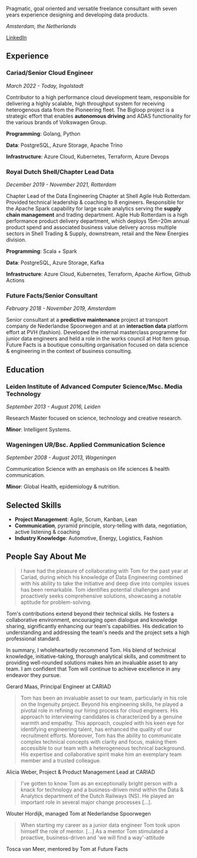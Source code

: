 Pragmatic, goal oriented and versatile freelance consultant with seven years experience designing and developing data products. 

*Amsterdam, the Netherlands*

[LinkedIn](https://www.linkedin.com/in/tomrijntjes/)

## Experience

### **Cariad**/Senior Cloud Engineer

*March 2022 - Today, Ingolstadt*

Contributor to a high performance cloud development team, responsible for delivering a highly scalable, high throughput system for receiving heterogenous data from the Pioneering fleet. 
The Bigloop project is a strategic effort that enables **autonomous driving** and ADAS functionality for the various brands of Volkswagen Group.

**Programming**: Golang, Python

**Data**: PostgreSQL, Azure Storage, Apache Trino

**Infrastructure**: Azure Cloud, Kubernetes, Terraform, Azure Devops

### **Royal Dutch Shell**/Chapter Lead Data

*December  2019 - November 2021, Rotterdam*

Chapter Lead of the Data Engineering Chapter at Shell Agile Hub Rotterdam. Provided technical leadership & coaching to 8 engineers. Responsible for the Apache Spark capability for large scale analytics serving the **supply chain management** and trading department.
Agile Hub Rotterdam is a high performance product delivery department, which deploys $15m-$20m annual product spend and associated business value delivery across multiple sectors in Shell Trading & Supply, downstream, retail and the New Energies division.

**Programming**: Scala + Spark

**Data**: PostgreSQL, Azure Storage, Kafka

**Infrastructure**: Azure Cloud, Kubernetes, Terraform, Apache Airflow, Github Actions

### **Future Facts**/Senior Consultant

*February  2018 - November  2019, Amsterdam*

Senior consultant  at a **predictive maintenance** project at transport company de Nederlandse Spoorwegen and at an **interaction data** platform effort at PVH (fashion). 
Developed the internal masterclass programme for junior data engineers and held a role in the works council at Hot Item group.
Future Facts is a boutique consulting organisation focused on data science & engineering in the context of business consulting. 


## Education

### **Leiden Institute of Advanced Computer Science**/Msc. Media Technology

*September 2013 - August  2016, Leiden*

Research Master focused on  science,  technology and creative research.

**Minor**: Intelligent Systems.

### **Wageningen UR**/Bsc. Applied Communication Science

*September  2008 - August  2013, Wageningen*

Communication Science with an emphasis on life sciences & health communication.

**Minor**: Global Health, epidemiology & nutrition. 

## Selected Skills

- **Project Management**: Agile, Scrum, Kanban, Lean
- **Communication**, pyramid principle, story-telling with data, negotiation, active listening & coaching
- **Industry Knowledge**: Automotive, Energy, Logistics, Fashion


## People Say About Me

> I have had the pleasure of collaborating with Tom for the past year at Cariad, during which his knowledge of Data Engineering combined with his ability to take the initiative and deep dive into complex issues has been remarkable. Tom identifies potential challenges and proactively seeks comprehensive solutions, showcasing a notable aptitude for problem-solving.

Tom's contributions extend beyond their technical skills. He fosters a collaborative environment, encouraging open dialogue and knowledge sharing, significantly enhancing our team's capabilities. His dedication to understanding and addressing the team's needs and the project sets a high professional standard.

In summary, I wholeheartedly recommend Tom. His blend of technical knowledge, initiative-taking, thorough analytical skills, and commitment to providing well-rounded solutions makes him an invaluable asset to any team. I am confident that Tom will continue to achieve excellence in any endeavor they pursue.

Gerard Maas, Principal Engineer at CARIAD

> Tom has been an invaluable asset to our team, particularly in his role on the Ingenuity project. Beyond his engineering skills, he played a pivotal role in refining our hiring process for cloud engineers. His approach to interviewing candidates is characterized by a genuine warmth and empathy. This approach, coupled with his keen eye for identifying engineering talent, has enhanced the quality of our recruitment efforts.
Moreover, Tom has the ability to communicate complex technical concepts with clarity and focus, making them accessible to our team with a heterogeneous technical background. His expertise and collaborative spirit make him an exemplary team member and a trusted colleague.

Alicia Weber, Project & Product Management Lead at CARIAD


> I've gotten to know Tom as an exceptionally bright person with a knack for technology and a business-driven mind within the Data & Analytics department of the Dutch Railways (NS). He played an important role in several major change processes [...].

Wouter Hordijk, managed Tom at Nederlandse Spoorwegen

> When starting my career as a junior data engineer Tom took upon himself the role of mentor. [...] As a mentor Tom stimulated a proactive, business-driven and 'we will find a way'-attitude

Tosca van Meer, mentored by Tom at Future Facts